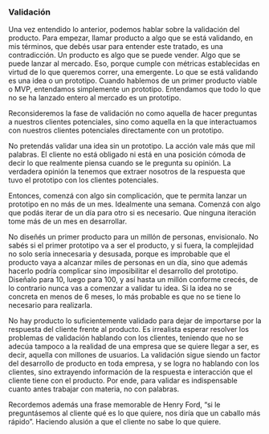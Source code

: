 ### Validación

Una vez entendido lo anterior, podemos hablar sobre la validación del producto. Para empezar, llamar producto a algo que se está validando, en mis términos, que debés usar para entender este tratado, es una contradicción. Un producto es algo que se puede vender. Algo que se puede lanzar al mercado. Eso, porque cumple con métricas establecidas en virtud de lo que queremos correr, una emergente. Lo que se está validando es una idea o un prototipo. Cuando hablemos de un primer producto viable o MVP, entendamos simplemente un prototipo. Entendamos que todo lo que no se ha lanzado entero al mercado es un prototipo.

Reconsideremos la fase de validación no como aquella de hacer preguntas a nuestros clientes potenciales, sino como aquella en la que interactuamos con nuestros clientes potenciales directamente con un prototipo.

No pretendás validar una idea sin un prototipo. La acción vale más que mil palabras. El cliente no está obligado ni está en una posición cómoda de decir lo que realmente piensa cuando se le pregunta su opinión. La verdadera opinión la tenemos que extraer nosotros de la respuesta que tuvo el prototipo con los clientes potenciales.

Entonces, comenzá con algo sin complicación, que te permita lanzar un prototipo en no más de un mes. Idealmente una semana. Comenzá con algo que podás iterar de un día para otro si es necesario. Que ninguna iteración tome más de un mes en desarrollar.

No diseñés un primer producto para un millón de personas, envisionalo. No sabés si el primer prototipo va a ser el producto, y si fuera, la complejidad no solo sería innecesaria y desusada, porque es improbable que el producto vaya a alcanzar miles de personas en un día, sino que además hacerlo podría complicar sino imposibilitar el desarrollo del prototipo. Diseñalo para 10, luego para 100, y así hasta un millón conforme crecés, de lo contrario nunca vas a comenzar a validar tu idea. Si la idea no se concreta en menos de 6 meses, lo más probable es que no se tiene lo necesario para realizarla.

No hay producto lo suficientemente validado para dejar de importarse por la respuesta del cliente frente al producto. Es irrealista esperar resolver los problemas de validación hablando con los clientes, teniendo que no se adecúa tampoco a la realidad de una empresa que se quiere llegar a ser, es decir, aquella con millones de usuarios. La validación sigue siendo un factor del desarrollo de producto en toda empresa, y se logra no hablando con los clientes, sino extrayendo información de la respuesta e interacción que el cliente tiene con el producto. Por ende, para validar es indispensable cuanto antes trabajar con materia, no con palabras.

Recordemos además una frase memorable de Henry Ford, “si le preguntásemos al cliente qué es lo que quiere, nos diría que un caballo más rápido”. Haciendo alusión a que el cliente no sabe lo que quiere.
